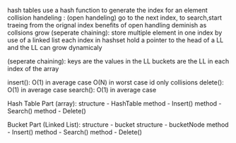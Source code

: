 hash tables use a hash function to generate the index for an element
collision handeling :
(open handeling) go to the next index, to search,start traeing from the orignal index
benefits of open handling deminish as collsions grow
(seperate chaining): store multiple element in one index by use of a linked list
each index in hashset hold a pointer to the head of a LL and the LL can grow dynamicaly

(seperate chaining):
keys are the values in the LL
buckets are the LL in each index of the array

insert():
O(1) in average case
O(N) in worst case id only collisions
delete():
O(1) in average case
search():
O(1) in average case
 
Hash Table Part (array):
structure - HashTable
method - Insert()
method - Search()
method - Delete()

Bucket Part (Linked List):
structure - bucket
structure - bucketNode
method - Insert()
method - Search()
method - Delete()



